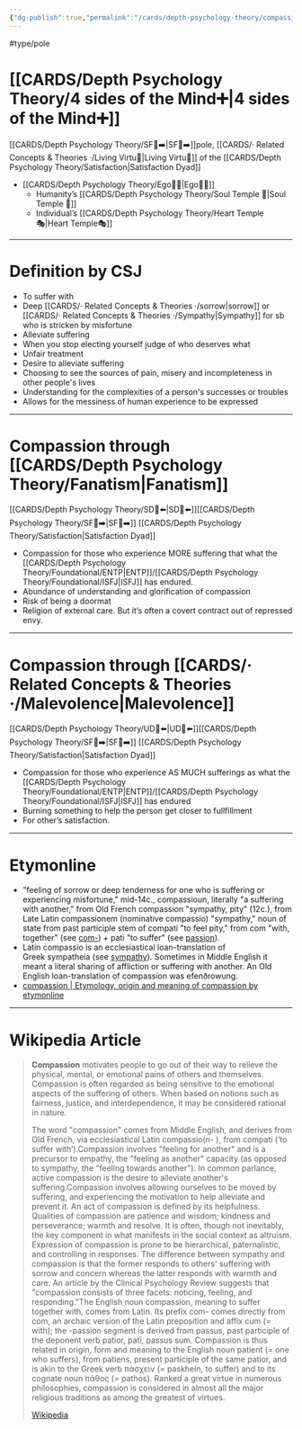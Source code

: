 ```yaml
---
{"dg-publish":true,"permalink":"/cards/depth-psychology-theory/compassion/","created":"2022-12-31T17:40:38.411+01:00","updated":"2023-05-10T20:41:58.828+02:00"}
---
```


#type/pole 
# [[CARDS/Depth Psychology Theory/4 sides of the Mind➕\|4 sides of the Mind➕]] 
[[CARDS/Depth Psychology Theory/SF🤸➡️\|SF🤸➡️]]pole, [[CARDS/· Related Concepts & Theories ·/Living Virtu🙇\|Living Virtu🙇]] of the [[CARDS/Depth Psychology Theory/Satisfaction\|Satisfaction Dyad]] 
- [[CARDS/Depth Psychology Theory/Ego🙋‍♂️\|Ego🙋‍♂️]] 
	- Humanity’s [[CARDS/Depth Psychology Theory/Soul Temple 👥\|Soul Temple 👥]]
	- Individual’s [[CARDS/Depth Psychology Theory/Heart Temple🎭\|Heart Temple🎭]]  
---
# Definition by CSJ 
- To suffer with 
- Deep [[CARDS/· Related Concepts & Theories ·/sorrow\|sorrow]] or [[CARDS/· Related Concepts & Theories ·/Sympathy\|Sympathy]] for sb who is stricken by misfortune
- Alleviate suffering
- When you stop electing yourself judge of who deserves what
- Unfair treatment
- Desire to alleviate suffering 
- Choosing to see the sources of pain, misery and incompleteness in other people's lives 
- Understanding for the complexities of a person's successes or troubles 
- Allows for the messiness of human experience to be expressed
---
# Compassion through [[CARDS/Depth Psychology Theory/Fanatism\|Fanatism]] 
[[CARDS/Depth Psychology Theory/SD🤸⬅️\|SD🤸⬅️]][[CARDS/Depth Psychology Theory/SF🤸➡️\|SF🤸➡️]] [[CARDS/Depth Psychology Theory/Satisfaction\|Satisfaction Dyad]] 
- Compassion for those who experience MORE suffering that what the [[CARDS/Depth Psychology Theory/Foundational/ENTP\|ENTP]]/[[CARDS/Depth Psychology Theory/Foundational/ISFJ\|ISFJ]] has endured. 
- Abundance of understanding and glorification of compassion 
- Risk of being a doormat 
- Religion of external care. But it’s often a covert contract out of repressed envy. 
---
# Compassion through [[CARDS/· Related Concepts & Theories ·/Malevolence\|Malevolence]] 
[[CARDS/Depth Psychology Theory/UD👤⬅️\|UD👤⬅️]][[CARDS/Depth Psychology Theory/SF🤸➡️\|SF🤸➡️]] [[CARDS/Depth Psychology Theory/Satisfaction\|Satisfaction Dyad]] 
- Compassion for those who experience AS MUCH sufferings as what the [[CARDS/Depth Psychology Theory/Foundational/ENTP\|ENTP]]/[[CARDS/Depth Psychology Theory/Foundational/ISFJ\|ISFJ]] has endured 
- Burning something to help the person get closer to fullfillment 
- For other’s satisfaction. 
---
# Etymonline 
- "feeling of sorrow or deep tenderness for one who is suffering or experiencing misfortune," mid-14c., compassioun, literally "a suffering with another," from Old French compassion "sympathy, pity" (12c.), from Late Latin compassionem (nominative compassio) "sympathy," noun of state from past participle stem of compati "to feel pity," from com "with, together" (see [com-](https://www.etymonline.com/word/com-?ref=etymonline_crossreference "Etymology, meaning and definition of com- ")) + pati "to suffer" (see [passion](https://www.etymonline.com/word/passion?ref=etymonline_crossreference "Etymology, meaning and definition of passion ")).
- Latin compassio is an ecclesiastical loan-translation of Greek sympatheia (see [sympathy](https://www.etymonline.com/word/sympathy?ref=etymonline_crossreference "Etymology, meaning and definition of sympathy ")). Sometimes in Middle English it meant a literal sharing of affliction or suffering with another. An Old English loan-translation of compassion was efenðrowung.
- [compassion | Etymology, origin and meaning of compassion by etymonline](https://www.etymonline.com/word/compassion)
---
# Wikipedia Article 
> **Compassion** motivates people to go out of their way to relieve the physical, mental, or emotional pains of others and themselves. Compassion is often regarded as being sensitive to the emotional aspects of the suffering of others. When based on notions such as fairness, justice, and interdependence, it may be considered rational in nature.
>
> The word "compassion" comes from Middle English, and derives from Old French, via ecclesiastical Latin compassio(n- ), from compati (‘to suffer with’).Compassion involves "feeling for another" and is a precursor to empathy, the "feeling as another" capacity (as opposed to sympathy, the "feeling towards another"). In common parlance, active compassion is the desire to alleviate another's suffering.Compassion involves allowing ourselves to be moved by suffering, and experiencing the motivation to help alleviate and prevent it. An act of compassion is defined by its helpfulness. Qualities of compassion are patience and wisdom; kindness and perseverance; warmth and resolve. It is often, though not inevitably, the key component in what manifests in the social context as altruism. Expression of compassion is prone to be hierarchical, paternalistic, and controlling in responses. The difference between sympathy and compassion is that the former responds to others' suffering with sorrow and concern whereas the latter responds with warmth and care. An article by the Clinical Psychology Review suggests that "compassion consists of three facets: noticing, feeling, and responding."The English noun compassion, meaning to suffer together with, comes from Latin. Its prefix com- comes directly from com, an archaic version of the Latin preposition and affix cum (= with); the -passion segment is derived from passus, past participle of the deponent verb patior, patī, passus sum. Compassion is thus related in origin, form and meaning to the English noun patient (= one who suffers), from patiens, present participle of the same patior, and is akin to the Greek verb πάσχειν (= paskhein, to suffer) and to its cognate noun πάθος (= pathos). Ranked a great virtue in numerous philosophies, compassion is considered in almost all the major religious traditions as among the greatest of virtues.
>
> [Wikipedia](https://en.wikipedia.org/wiki/Compassion)